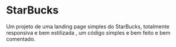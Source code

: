 # StarBucks
Um projeto de uma landing page simples do StarBucks, totalmente responsiva e bem estilizada , um código simples e bem feito e bem comentado.
